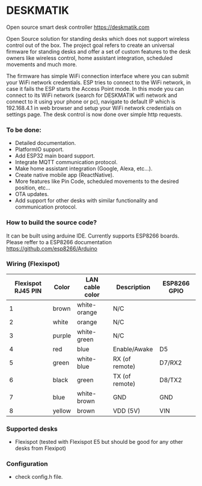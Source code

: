# DESKMATIK
Open source smart desk controller https://deskmatik.com

Open Source solution for standing desks which does not support wireless control out of the box. The project goal refers to create an universal firmware for standing desks and offer a set of custom features to the desk owners like wireless control, home assistant integration, scheduled movements and much more.

The firmware has simple WiFi connection interface where you can submit your WiFi network credentials. ESP tries to connect to the WiFi network, in case it fails the ESP starts the Access Point mode. In this mode you can connect to its WiFi network (search for DESKMATIK wifi network and connect to it using your phone or pc), navigate to default IP which is 192.168.4.1 in web browser and setup your WiFi network credentials on settings page. The desk control is now done over simple http requests.

### To be done:
- Detailed documentation.
- PlatformIO support.
- Add ESP32 main board support.
- Integrate MQTT communication protocol.
- Make home assistant integration (Google, Alexa, etc...).
- Create native mobile app (ReactNative).
- More features like Pin Code, scheduled movements to the desired position, etc...
- OTA updates.
- Add support for other desks with similar functionality and communication protocol.

### How to build the source code?
It can be built using arduine IDE. Currently supports ESP8266 boards.
Please reffer to a ESP8266 documentation https://github.com/esp8266/Arduino

### Wiring (Flexispot)
| Flexispot RJ45 PIN | Color  | LAN cable color | Description                                                     |ESP8266 GPIO|
|--------------------|--------|-----------------|-----------------------------------------------------------------|------------|
| 1                  | brown  | white-orange    | N/C                                                             |            |
| 2                  | white  | orange          | N/C                                                             |            |
| 3                  | purple | white-green     | N/C                                                             |            |
| 4                  | red    | blue            | Enable/Awake                                                    |D5          |
| 5                  | green  | white-blue      | RX (of remote)                                                  |D7/RX2      |
| 6                  | black  | green           | TX (of remote)                                                  |D8/TX2      |
| 7                  | blue   | white-brown     | GND                                                             |GND         |
| 8                  | yellow | brown           | VDD (5V)                                                        |VIN         |

### Supported desks
- Flexispot (tested with Flexispot E5 but should be good for any other desks from Flexipot)

### Configuration
 - check config.h file.


